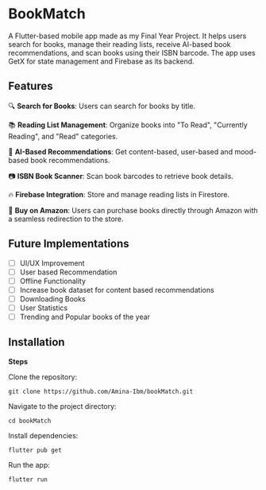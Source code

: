# BookMatch

A Flutter-based mobile app made as my Final Year Project.  It helps users search for books, manage their reading lists, receive AI-based book recommendations, and scan books using their ISBN barcode. The app uses GetX for state management and Firebase as its backend.

## Features

🔍 **Search for Books**: Users can search for books by title.

📚 **Reading List Management**: Organize books into "To Read", "Currently Reading", and "Read" categories.

🤖 **AI-Based Recommendations**: Get content-based, user-based and mood-based book recommendations.

📷 **ISBN Book Scanner**: Scan book barcodes to retrieve book details.

🔥 **Firebase Integration**: Store and manage reading lists in Firestore.

🛒 **Buy on Amazon**: Users can purchase books directly through Amazon with a seamless redirection to the store.

## Future Implementations 

- [ ] UI/UX Improvement
- [ ] User based Recommendation
- [ ] Offline Functionality
- [ ] Increase book dataset for content based recommendations
- [ ] Downloading Books
- [ ] User Statistics
- [ ] Trending and Popular books of the year

## Installation

**Steps**

Clone the repository:

```git clone https://github.com/Amina-Ibm/bookMatch.git```

Navigate to the project directory:

```cd bookMatch```

Install dependencies:

```flutter pub get```

Run the app:

```flutter run```
